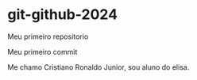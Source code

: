 # git-github-2024
Meu primeiro repositorio

Meu primeiro commit

Me chamo Cristiano Ronaldo Junior, sou aluno do elisa.

